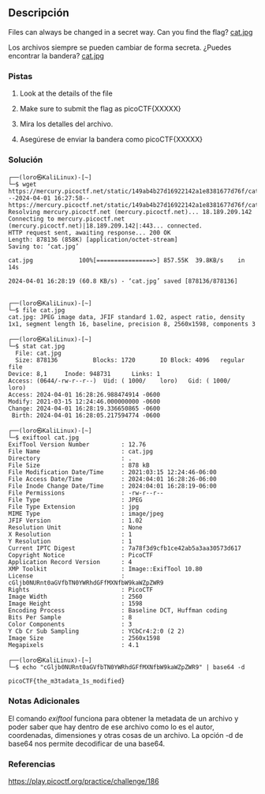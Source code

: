 ## Descripción
Files can always be changed in a secret way. Can you find the flag? [cat.jpg](https://mercury.picoctf.net/static/149ab4b27d16922142a1e8381677d76f/cat.jpg)

Los archivos siempre se pueden cambiar de forma secreta. ¿Puedes encontrar la bandera? [cat.jpg](https://mercury.picoctf.net/static/149ab4b27d16922142a1e8381677d76f/cat.jpg)
### Pistas
1. Look at the details of the file
2. Make sure to submit the flag as picoCTF{XXXXX}

1. Mira los detalles del archivo.
2. Asegúrese de enviar la bandera como picoCTF{XXXXX}
### Solución
```
┌──(loro㉿KaliLinux)-[~]
└─$ wget https://mercury.picoctf.net/static/149ab4b27d16922142a1e8381677d76f/cat.jpg
--2024-04-01 16:27:58--  https://mercury.picoctf.net/static/149ab4b27d16922142a1e8381677d76f/cat.jpg
Resolving mercury.picoctf.net (mercury.picoctf.net)... 18.189.209.142
Connecting to mercury.picoctf.net (mercury.picoctf.net)|18.189.209.142|:443... connected.
HTTP request sent, awaiting response... 200 OK
Length: 878136 (858K) [application/octet-stream]
Saving to: ‘cat.jpg’

cat.jpg             100%[================>] 857.55K  39.8KB/s    in 14s     

2024-04-01 16:28:19 (60.8 KB/s) - ‘cat.jpg’ saved [878136/878136]

                                                                             
┌──(loro㉿KaliLinux)-[~]
└─$ file cat.jpg       
cat.jpg: JPEG image data, JFIF standard 1.02, aspect ratio, density 1x1, segment length 16, baseline, precision 8, 2560x1598, components 3
                                                                             
┌──(loro㉿KaliLinux)-[~]
└─$ stat cat.jpg
  File: cat.jpg
  Size: 878136          Blocks: 1720       IO Block: 4096   regular file
Device: 8,1     Inode: 948731      Links: 1
Access: (0644/-rw-r--r--)  Uid: ( 1000/    loro)   Gid: ( 1000/    loro)
Access: 2024-04-01 16:28:26.988474914 -0600
Modify: 2021-03-15 12:24:46.000000000 -0600
Change: 2024-04-01 16:28:19.336650865 -0600
 Birth: 2024-04-01 16:28:05.217594774 -0600
                                                                                                              
┌──(loro㉿KaliLinux)-[~]
└─$ exiftool cat.jpg
ExifTool Version Number         : 12.76
File Name                       : cat.jpg
Directory                       : .
File Size                       : 878 kB
File Modification Date/Time     : 2021:03:15 12:24:46-06:00
File Access Date/Time           : 2024:04:01 16:28:26-06:00
File Inode Change Date/Time     : 2024:04:01 16:28:19-06:00
File Permissions                : -rw-r--r--
File Type                       : JPEG
File Type Extension             : jpg
MIME Type                       : image/jpeg
JFIF Version                    : 1.02
Resolution Unit                 : None
X Resolution                    : 1
Y Resolution                    : 1
Current IPTC Digest             : 7a78f3d9cfb1ce42ab5a3aa30573d617
Copyright Notice                : PicoCTF
Application Record Version      : 4
XMP Toolkit                     : Image::ExifTool 10.80
License                         : cGljb0NURnt0aGVfbTN0YWRhdGFfMXNfbW9kaWZpZWR9
Rights                          : PicoCTF
Image Width                     : 2560
Image Height                    : 1598
Encoding Process                : Baseline DCT, Huffman coding
Bits Per Sample                 : 8
Color Components                : 3
Y Cb Cr Sub Sampling            : YCbCr4:2:0 (2 2)
Image Size                      : 2560x1598
Megapixels                      : 4.1

┌──(loro㉿KaliLinux)-[~]
└─$ echo "cGljb0NURnt0aGVfbTN0YWRhdGFfMXNfbW9kaWZpZWR9" | base64 -d

picoCTF{the_m3tadata_1s_modified} 
```
### Notas Adicionales
El comando *exiftool* funciona para obtener la metadata de un archivo y poder saber que hay dentro de ese archivo como lo es el autor, coordenadas, dimensiones y otras cosas de un archivo.
La opción -d de base64 nos permite decodificar de una base64.
### Referencias
https://play.picoctf.org/practice/challenge/186